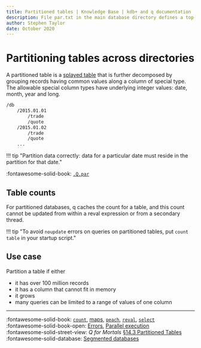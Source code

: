 ```yaml
---
title: Partitioned tables | Knowledge Base | kdb+ and q documentation
description: File par.txt in the main database directory defines a top-level partitioning of a database into directories. 
author: Stephen Taylor
date: October 2020
---
```

# Partitioning tables across directories



A partitioned table is a [splayed table](splayed-tables.md) that is further decomposed by grouping records having common values along a column of special type. The allowable special column types have underlying integer values: date, month, year and long.

```txt
/db
    /2015.01.01
        /trade
        /quote
    /2015.01.02
        /trade
        /quote
    ...
```

!!! tip "Partition data correctly: data for a particular date must reside in the partition for that date."

:fontawesome-solid-book: 
[`.Q.par`](../ref/dotq.md#qpar-locate-partition)


## Table counts

For partitioned databases, q caches the count for a table, and this count cannot be updated from within a reval expression or from a secondary thread.

!!! tip "To avoid `noupdate` errors on queries on partitioned tables, put `count table` in your startup script."


## Use case

Partition a table if either

-   it has over 100 million records
-   it has a column that cannot fit in memory
-   it grows
-   many queries can be limited to a range of values of one column


----
:fontawesome-solid-book:
[`count`](../ref/count.md), 
[maps](../ref/maps.md),
[`peach`](../ref/each.md#peach),
[`reval`](../ref/eval.md#reval),
[`select`](../ref/select.md)
<br>
:fontawesome-solid-book-open:
[Errors](../basics/errors.md),
[Parallel execution](../basics/peach.md)
<br>
:fontawesome-solid-street-view:
_Q for Mortals_
[§14.3 Partitioned Tables](/q4m3/14_Introduction_to_Kdb+/#143-partitioned-tables)
<br>
:fontawesome-solid-database:
[Segmented databases](../database/segment.md)